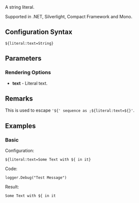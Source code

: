 A string literal. 

Supported in .NET, Silverlight, Compact Framework and Mono.

## Configuration Syntax
```
${literal:text=String}
```

## Parameters
### Rendering Options
* **text** - Literal text.
 
## Remarks
This is used to escape `'${' sequence as ;${literal:text=${}'`.

## Examples
### Basic
Configuration:
```
${literal:text=Some Text with ${ in it}
```
Code:
```
logger.Debug("Test Message")
```
Result:
```
Some Text with ${ in it
```
